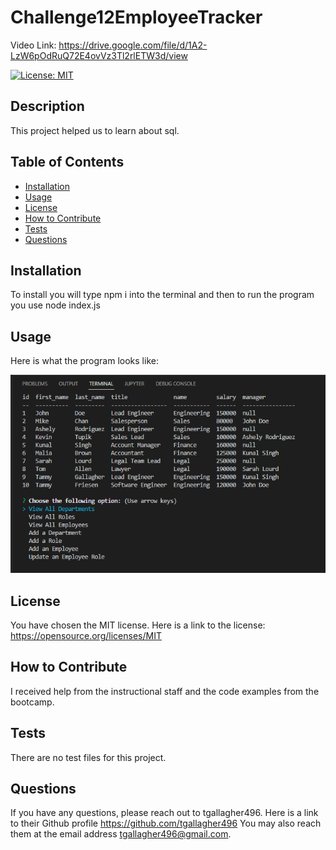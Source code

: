 # Challenge12EmployeeTracker

Video Link: https://drive.google.com/file/d/1A2-LzW6pOdRuQ72E4ovVz3Tl2rlETW3d/view

  [![License: MIT](https://img.shields.io/badge/License-MIT-yellow.svg)](https://opensource.org/licenses/MIT)

## Description

This project helped us to learn about sql.

## Table of Contents

- [Installation](#installation)
- [Usage](#usage)
- [License](#license)
- [How to Contribute](#how-to-contribute)
- [Tests](#tests)
- [Questions](#questions)


## Installation

To install you will type npm i into the terminal and then to run the program you use node index.js

## Usage

Here is what the program looks like:

    
![ReadMe Image](/assets/ReadMePic.png)


## License

You have chosen the MIT license.  Here is a link to the license: https://opensource.org/licenses/MIT
    
## How to Contribute

I received help from the instructional staff and the code examples from the bootcamp.

## Tests

There are no test files for this project.

## Questions

If you have any questions, please reach out to tgallagher496.
Here is a link to their Github profile https://github.com/tgallagher496
You may also reach them at the email address tgallagher496@gmail.com.